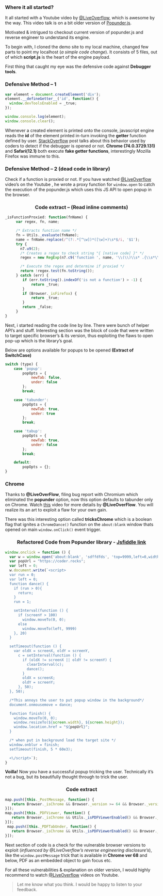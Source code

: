 ### Where it all started?

It all started with a Youtube video by [@LiveOverflow](https://twitter.com/LiveOverflow), which is awesome by the way. This video talk is on a bit older version of [Popunder.js](https://popunderjs.com/).

Motivated & intrigued to checkout current version of popunder.js and reverse engineer to understand its engine.

To begin with, I cloned the demo site to my local machine, changed few parts to point my localhost (<i>a simple code change</i>). It consists of 5 files, out of which **script.js** is the heart of the engine payload.

First thing that caught my eye was the defensive code against **Debugger tools**. 

### Defensive Method – 1

```js
var element = document.createElement('div');
element.__defineGetter__('id', function() {
  window.devToolsEnabled = _true;
});

window.console.log(element);
window.console.clear();
```

Whenever a created element is printed onto the console, javascript engine reads the **id** of the element printed in-turn invoking the **getter** function defined by user. [StackOverflow](https://stackoverflow.com/a/36391435/1848109) post talks about this behavior used by coders to detect if the debugger is opened or not. **Chrome (74.0.3729.131)** and **Safari(12.1)** both execute **fake getter functions**, interestingly Mozilla Firefox was immune to this.

### Defensive Method – 2 (dead code in library)
Check if a function is proxied or not. If you have watched [@LiveOverflow](https://twitter.com/LiveOverflow) video’s on the Youtube , he wrote a proxy function for `window.open` to catch the execution of the popunder.js which uses this JS API to open popup in the browser.

<h3 align="center">Code extract – (Read inline comments)</h3>

```js
_isFunctionProxied: function(fnName) {
     var regex, fn, name;

     /* Extracts function name */
     fn = Utils._evaluate(fnName);
     name = fnName.replace(/^(?:.*[^\w])*([\w]+)\s*$/i, '$1');
     try {
       n7.u9(2);
       /* Creates a regex to check string "{ [native code] }" */
       regex = new RegExp(n7.c9('function ', name, '\\(\\)\\s* .{\\s*\\[\\s*native code\\s*\\]\\s*}'), 'im');

       /* Execute the regex and determine if proxied */
       return !regex.test(fn.toString());
     } catch (err) {
        if (err.toString().indexOf('is not a function') > -1) {
            return _true;
        }
        if (Browser._isFirefox) {
            return _true;
        }
        return _false;
     }
}
```

Next, i started reading the code line by line. There were bunch of helper API’s and stuff. Interesting section was the block of code that were written to target  specific browser’s & its version, thus exploiting the flaws to open pop-up which is the library’s goal.

Below are options available for popups to be opened **(Extract of SwitchCase)**

```js
switch (type) {
    case 'popup':
        popOpts = {
            newTab: false,
            under: false
        };
        break;

    case 'tabunder':
        popOpts = {
            newTab: true,
            under: true
        };
        break;

    case 'tabup':
        popOpts = {
            newTab: true,
            under: false
        };
        break;

    default:
        popOpts = {};
}
```

### Chrome
Thanks to **@LiveOverFlow**, filing bug report with Chromium which eliminated the **popunder** option, now this option defaults to tabunder only on Chrome. Watch [this](https://www.youtube.com/watch?v=PPzRcZLNCPY) video for more details by **@LiveOverFlow**. You will realize its an art to exploit a flaw for your own gain.

There was this interesting option called **tricksChrome** which is a boolean flag that ignites a `ChromeDance()` function on the `about:blank` window thats opened on main `window.onClick()` event trigger.

<h3 align="center">Refactored Code from Popunder library - <a href="https://jsfiddle.net/xvmp45we/" target="_blank">Jsfiddle link</a></h3>

```js
window.onclick = function () {
  var w = window.open('about:blank', 'sdffdfds', 'top=9999,left=0,width=100,height=100');
  var popUrl = "https://coder.rocks";
  var left = 0;
  w.document.write(`<script>
  var run = 0;
  var left = 0;
  function dance() {
    if (run > 0){
      return;
    }
    run = 1;

    setInterval(function () {
      if (screenY > 100) 
        window.moveTo(0, 0);
      else 
        window.moveTo(left, 9999)
    }, 20)
  }

  setTimeout(function () {
    var oldX = screenX, oldY = screenY,
      c = setInterval(function () {
        if (oldX != screenX || oldY != screenY) {
          clearInterval(c); 
          dance();
        } 
        oldX = screenX; 
        oldY = screenY;
      }, 50);
  }, 50);

  /*This annoys the user to put popup window in the background*/
  document.onmousemove = dance; 

  function finish() {
    window.moveTo(0, 0);
    window.resizeTo(${screen.width}, ${screen.height});
    window.location.href = "${popUrl}";
  }

  /* when put in background load the target site */
  window.onblur = finish;
  setTimeout(finish, 5 * 60e3);

  <\/script>`);
}
```

**Voilla!** Now you have a successful popup tricking the user.
Technically it’s not a bug, but its beautifully thought through to trick the user.

<h3 align="center">Code extract</h3>

```js
map.push([this._PostMessage, function() {
   return Browser._isChrome && Browser._version >= 64 && Browser._version < 67;
}]);
map.push([this._PDFViewer, function() {
   return Browser._isChrome && Utils._isPDFViewerEnabled() && Browser._isWin && Browser._version >= 43 && Browser._version < 64;
}]);
 map.push([this._PDFTabUnder, function() {
   return Browser._isChrome && Utils._isPDFViewerEnabled() && Browser._isMac && Browser._version >= 49 && Browser._version < 64;
}]);
```

Next section of code is a check for the vulnerable browser versions to exploit (<i>influenced by @LiveOverflow’s reverse engineering disclosure’s</i>), like the `window.postMessage` trick that is available in **Chrome ver 68** and below, PDF as an embedded object to gain focus etc.

For all these vulnerabilities & explanation on older version, I would highly recommend to watch [@LiveOverflow](https://www.youtube.com/c/LiveOverflow) videos on Youtube.

> Let me know what you think. I would be happy to listen to your feedback.